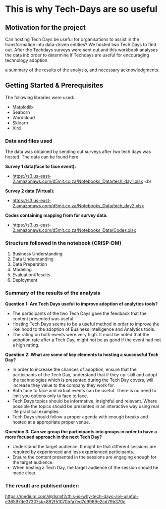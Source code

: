 # This is why Tech-Days are so useful

## Motivation for the project
Can hosting Tech Days be useful for organisations to assist in the transformation 
into data-driven entities? We hosted two Tech Days to find out. After the Techdays
surveys were sent out and this workbook analyses the data inb order to determine if 
Techdays are useful for encouraging technology adoption. 
  
 a summary of the results of the analysis, and necessary acknowledgments.

## Getting Started & Prerequisites

The following libraries were used: 
- Matplotlib 
- Seaborn
- Wordcloud
- Sklearn
- Xlrd

### Data and files used

The data was obtained by sending out surveys after two tech days was hosted. 
The data can be found here: 

<strong>Survey 1 data(face to face event):</strong><br>
- https://s3.us-east-2.amazonaws.com/d5mit.co.za/Notebooks_Data/tech_day1.xlsx
<br    

<strong>Survey 2 data (Virtual):</strong><br>
- https://s3.us-east-2.amazonaws.com/d5mit.co.za/Notebooks_Data/tech_day2.xlsx

<strong>Codes containing mapping from for survey data:</strong><br>
- https://s3.us-east-2.amazonaws.com/d5mit.co.za/Notebooks_Data/Codes.xlsx

### Structure followed in the notebook (CRISP-DM)
1. Business Understanding
2. Data Understanding
3. Data Preparation
4. Modeling
5. Evaluation/Results
6. Deployment

### Summary of the results of the analysis

<strong>Question 1: Are Tech Days useful to improve adoption of analytics tools?</strong><br>
- The participants of the two Tech Days gave the feedback that the content presented was useful.
- Hosting Tech Days seems to be a useful method in order to improve the likelihood to the adoption of Business Intelligence and Analytics tools.
- The rating on both events were very high. It must be noted that the adoption rate after a Tech Day, might not be as good if the event had not a high rating.

<strong>Question 2: What are some of key elements to hosting a successful Tech Day?</strong><br>
- In order to increase the chances of adoption, ensure that the participants of the Tech Day, understand that if they up-skill and adopt the technologies which is presented during the Tech Day covers, will increase they value to the company they work for.
- Both face to face and virtual events can be useful. There is no need to limit you options only to face to face.
- Tech Days topics should be informative, insightful and relevant. Where possible the topics should be presented in an interactive way using real life practical examples.
- Tech Days should follow a proper agenda with enough breaks and hosted at a appropriate proper venue.


<strong>Question 3: Can we group the participants into groups in order to 
have a more focused approach in the next Tech Day?</strong><br>
- Understand the target audience. It might be that different sessions are required by experienced and less experienced participants.
- Ensure the content presented in the sessions are engaging enough for the target audience.
- When hosting a Tech Day, the target audience of the session should he made clear.


### The result are publised under: 
https://medium.com/@dsmit2/this-is-why-tech-days-are-useful-e36597de3730?sk=892f51070bfa7ed7c9969e2cd79b370c



